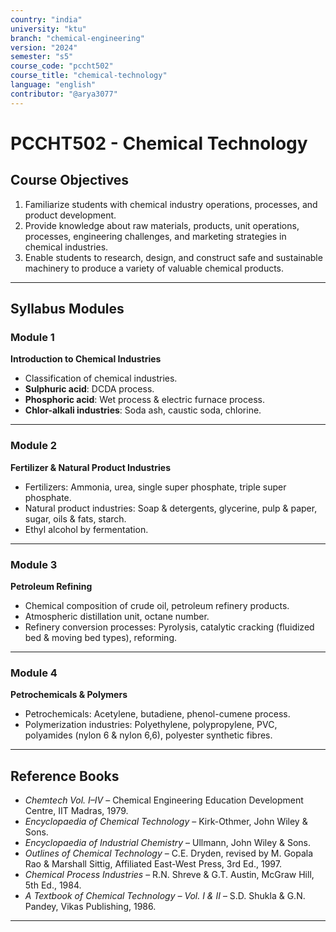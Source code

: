 ```yaml
---
country: "india"
university: "ktu"
branch: "chemical-engineering"
version: "2024"
semester: "s5"
course_code: "pccht502"
course_title: "chemical-technology"
language: "english"
contributor: "@arya3077"
---
```


# PCCHT502 - Chemical Technology

## Course Objectives

1. Familiarize students with chemical industry operations, processes, and product development.  
2. Provide knowledge about raw materials, products, unit operations, processes, engineering challenges, and marketing strategies in chemical industries.  
3. Enable students to research, design, and construct safe and sustainable machinery to produce a variety of valuable chemical products.  

---

## Syllabus Modules

### Module 1
**Introduction to Chemical Industries**  
- Classification of chemical industries.  
- **Sulphuric acid**: DCDA process.  
- **Phosphoric acid**: Wet process & electric furnace process.  
- **Chlor-alkali industries**: Soda ash, caustic soda, chlorine.  

---

### Module 2
**Fertilizer & Natural Product Industries**  
- Fertilizers: Ammonia, urea, single super phosphate, triple super phosphate.  
- Natural product industries: Soap & detergents, glycerine, pulp & paper, sugar, oils & fats, starch.  
- Ethyl alcohol by fermentation.  

---

### Module 3
**Petroleum Refining**  
- Chemical composition of crude oil, petroleum refinery products.  
- Atmospheric distillation unit, octane number.  
- Refinery conversion processes: Pyrolysis, catalytic cracking (fluidized bed & moving bed types), reforming.  

---

### Module 4
**Petrochemicals & Polymers**  
- Petrochemicals: Acetylene, butadiene, phenol-cumene process.  
- Polymerization industries: Polyethylene, polypropylene, PVC, polyamides (nylon 6 & nylon 6,6), polyester synthetic fibres.  

---

## Reference Books

- *Chemtech Vol. I–IV* – Chemical Engineering Education Development Centre, IIT Madras, 1979.  
- *Encyclopaedia of Chemical Technology* – Kirk-Othmer, John Wiley & Sons.  
- *Encyclopaedia of Industrial Chemistry* – Ullmann, John Wiley & Sons.  
- *Outlines of Chemical Technology* – C.E. Dryden, revised by M. Gopala Rao & Marshall Sittig, Affiliated East-West Press, 3rd Ed., 1997.  
- *Chemical Process Industries* – R.N. Shreve & G.T. Austin, McGraw Hill, 5th Ed., 1984.  
- *A Textbook of Chemical Technology – Vol. I & II* – S.D. Shukla & G.N. Pandey, Vikas Publishing, 1986.  

---
